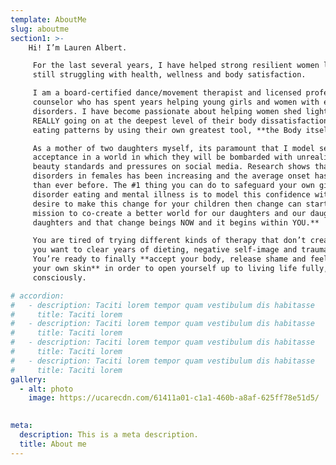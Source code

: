 ```yaml
---
template: AboutMe
slug: aboutme
section1: >-
    Hi! I’m Lauren Albert.

     For the last several years, I have helped strong resilient women like you who are
     still struggling with health, wellness and body satisfaction.

     I am a board-certified dance/movement therapist and licensed professional
     counselor who has spent years helping young girls and women with eating
     disorders. I have become passionate about helping women shed light on what’s
     REALLY going on at the deepest level of their body dissatisfaction and disordered
     eating patterns by using their own greatest tool, **the Body itself**.

     As a mother of two daughters myself, its paramount that I model self-love and body
     acceptance in a world in which they will be bombarded with unrealistic images of
     beauty standards and pressures on social media. Research shows that eating
     disorders in females has been increasing and the average onset has become younger
     than ever before. The #1 thing you can do to safeguard your own girls from years of
     disorder eating and mental illness is to model this confidence within yourself. If you
     desire to make this change for your children then change can start **NOW. It is my
     mission to co-create a better world for our daughters and our daughter’s
     daughters and that change beings NOW and it begins within YOU.**

     You are tired of trying different kinds of therapy that don’t create lasting change and
     you want to clear years of dieting, negative self-image and trauma from your body.
     You’re ready to finally **accept your body, release shame and feel amazing in
     your own skin** in order to open yourself up to living life fully, deeply and
     consciously.

# accordion:
#   - description: Taciti lorem tempor quam vestibulum dis habitasse
#     title: Taciti lorem
#   - description: Taciti lorem tempor quam vestibulum dis habitasse
#     title: Taciti lorem
#   - description: Taciti lorem tempor quam vestibulum dis habitasse
#     title: Taciti lorem
#   - description: Taciti lorem tempor quam vestibulum dis habitasse
#     title: Taciti lorem
gallery:
  - alt: photo
    image: https://ucarecdn.com/61411a01-c1a1-460b-a8af-625ff78e51d5/
    

meta:
  description: This is a meta description.
  title: About me
---
```

